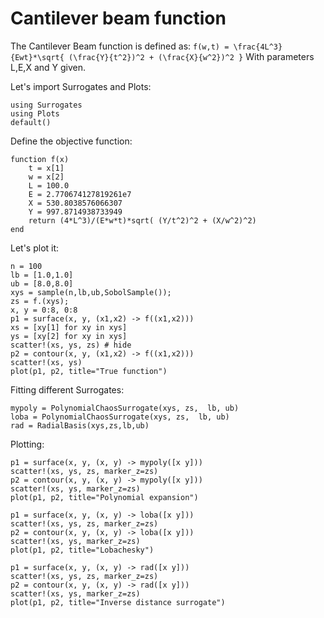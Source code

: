# Cantilever beam function
The Cantilever Beam function is defined as:
``f(w,t) = \frac{4L^3}{Ewt}*\sqrt{ (\frac{Y}{t^2})^2 + (\frac{X}{w^2})^2 }``
With parameters L,E,X and Y given.

Let's import Surrogates and Plots:
```@example beam
using Surrogates
using Plots
default()
```

Define the objective function:
```@example beam
function f(x)
    t = x[1]
    w = x[2]
    L = 100.0
    E = 2.770674127819261e7
    X = 530.8038576066307
    Y = 997.8714938733949
    return (4*L^3)/(E*w*t)*sqrt( (Y/t^2)^2 + (X/w^2)^2)
end
```

Let's plot it:
```@example beam
n = 100
lb = [1.0,1.0]
ub = [8.0,8.0]
xys = sample(n,lb,ub,SobolSample());
zs = f.(xys);
x, y = 0:8, 0:8
p1 = surface(x, y, (x1,x2) -> f((x1,x2)))
xs = [xy[1] for xy in xys]
ys = [xy[2] for xy in xys]
scatter!(xs, ys, zs) # hide
p2 = contour(x, y, (x1,x2) -> f((x1,x2)))
scatter!(xs, ys)
plot(p1, p2, title="True function")
```


Fitting different Surrogates:
```@example beam
mypoly = PolynomialChaosSurrogate(xys, zs,  lb, ub)
loba = PolynomialChaosSurrogate(xys, zs,  lb, ub)
rad = RadialBasis(xys,zs,lb,ub)
```

Plotting:
```@example beam
p1 = surface(x, y, (x, y) -> mypoly([x y]))
scatter!(xs, ys, zs, marker_z=zs)
p2 = contour(x, y, (x, y) -> mypoly([x y]))
scatter!(xs, ys, marker_z=zs)
plot(p1, p2, title="Polynomial expansion")
```

```@example beam
p1 = surface(x, y, (x, y) -> loba([x y]))
scatter!(xs, ys, zs, marker_z=zs)
p2 = contour(x, y, (x, y) -> loba([x y]))
scatter!(xs, ys, marker_z=zs)
plot(p1, p2, title="Lobachesky")
```

```@example beam
p1 = surface(x, y, (x, y) -> rad([x y]))
scatter!(xs, ys, zs, marker_z=zs)
p2 = contour(x, y, (x, y) -> rad([x y]))
scatter!(xs, ys, marker_z=zs)
plot(p1, p2, title="Inverse distance surrogate")
```
